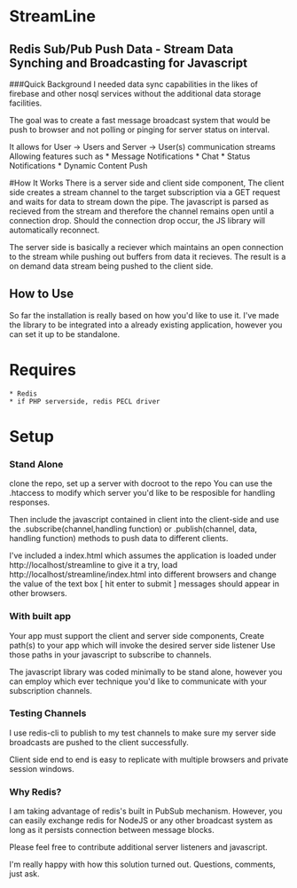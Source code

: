 # StreamLine
## Redis Sub/Pub Push Data - Stream Data Synching and Broadcasting for Javascript 


###Quick Background
I needed data sync capabilities in the likes of firebase and other nosql services without
the additional data storage facilities. 

The goal was to create a fast message broadcast system that would be push to browser and not
polling or pinging for server status on interval. 

It allows for User -> Users and Server -> User(s) communication streams 
Allowing features such as 
	* Message Notifications
	* Chat
	* Status Notifications
	* Dynamic Content Push

#How It Works
There is a server side and client side component, 
The client side creates a stream channel to the target subscription via a GET
request and waits for data to stream down the pipe. The javascript is parsed
as recieved from the stream and therefore the channel remains open until a connection drop. 
Should the connection drop occur, the JS library will automatically reconnect. 

The server side is basically a reciever which maintains an open connection to the stream
while pushing out buffers from data it recieves. The result is a on demand data stream
being pushed to the client side. 

## How to Use
So far the installation is really based on how you'd like to use it. 
I've made the library to be integrated into a already existing application, however
you can set it up to be standalone. 

# Requires 
	* Redis 
	* if PHP serverside, redis PECL driver 


# Setup

### Stand Alone
clone the repo, set up a server with docroot to the repo
You can use the .htaccess to modify which server you'd like to be resposible for handling responses. 

Then include the javascript contained in client into the client-side and 
use the .subscribe(channel,handling function) or .publish(channel, data, handling function) methods
to push data to different clients. 

I've included a index.html which assumes the application is loaded under http://localhost/streamline
to give it a try, load http://localhost/streamline/index.html into different browsers and change
the value of the text box [ hit enter to submit ] messages should appear in other browsers. 


### With built app
Your app must support the client and server side components, 
Create path(s) to your app which will invoke the desired server side listener
Use those paths in your javascript to subscribe to channels. 

The javascript library was coded minimally to be stand alone, however you can employ which
ever technique you'd like to communicate with your subscription channels. 


### Testing Channels
I use redis-cli to publish to my test channels to make sure my server side broadcasts
are pushed to the client successfully. 

Client side end to end is easy to replicate with multiple browsers and private session windows. 


### Why Redis?
I am taking advantage of redis's built in PubSub mechanism. However, you can easily 
exchange redis for NodeJS or any other broadcast system as long as it persists connection
between message blocks. 

Please feel free to contribute additional server listeners and javascript. 

I'm really happy with how this solution turned out. 
Questions, comments, just ask. 
